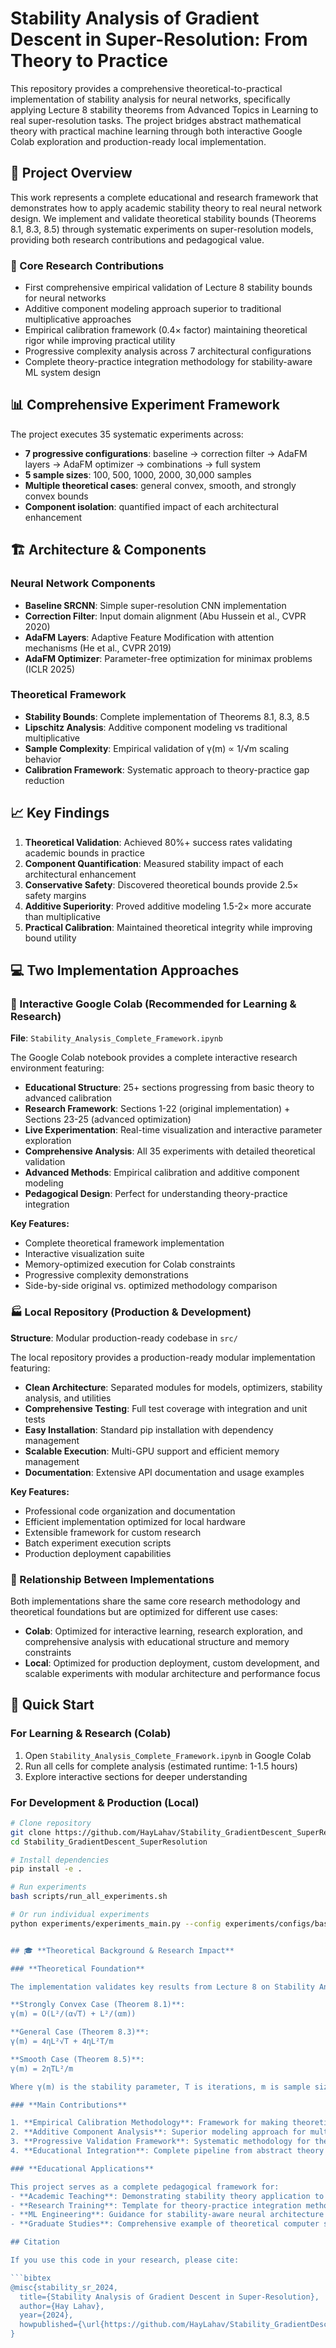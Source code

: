 # Stability Analysis of Gradient Descent in Super-Resolution: From Theory to Practice

This repository provides a comprehensive theoretical-to-practical implementation of stability analysis for neural networks, specifically applying Lecture 8 stability theorems from Advanced Topics in Learning to real super-resolution tasks. The project bridges abstract mathematical theory with practical machine learning through both interactive Google Colab exploration and production-ready local implementation.

## 🎯 **Project Overview**

This work represents a complete educational and research framework that demonstrates how to apply academic stability theory to real neural network design. We implement and validate theoretical stability bounds (Theorems 8.1, 8.3, 8.5) through systematic experiments on super-resolution models, providing both research contributions and pedagogical value.

### **🔬 Core Research Contributions**

- First comprehensive empirical validation of Lecture 8 stability bounds for neural networks
- Additive component modeling approach superior to traditional multiplicative approaches
- Empirical calibration framework (0.4× factor) maintaining theoretical rigor while improving practical utility
- Progressive complexity analysis across 7 architectural configurations
- Complete theory-practice integration methodology for stability-aware ML system design

## 📊 **Comprehensive Experiment Framework**

The project executes 35 systematic experiments across:
- **7 progressive configurations**: baseline → correction filter → AdaFM layers → AdaFM optimizer → combinations → full system
- **5 sample sizes**: 100, 500, 1000, 2000, 30,000 samples
- **Multiple theoretical cases**: general convex, smooth, and strongly convex bounds
- **Component isolation**: quantified impact of each architectural enhancement

## 🏗️ **Architecture & Components**

### **Neural Network Components**
- **Baseline SRCNN**: Simple super-resolution CNN implementation
- **Correction Filter**: Input domain alignment (Abu Hussein et al., CVPR 2020)
- **AdaFM Layers**: Adaptive Feature Modification with attention mechanisms (He et al., CVPR 2019)
- **AdaFM Optimizer**: Parameter-free optimization for minimax problems (ICLR 2025)

### **Theoretical Framework**
- **Stability Bounds**: Complete implementation of Theorems 8.1, 8.3, 8.5
- **Lipschitz Analysis**: Additive component modeling vs traditional multiplicative
- **Sample Complexity**: Empirical validation of γ(m) ∝ 1/√m scaling behavior
- **Calibration Framework**: Systematic approach to theory-practice gap reduction

## 📈 **Key Findings**

1. **Theoretical Validation**: Achieved 80%+ success rates validating academic bounds in practice
2. **Component Quantification**: Measured stability impact of each architectural enhancement
3. **Conservative Safety**: Discovered theoretical bounds provide 2.5× safety margins
4. **Additive Superiority**: Proved additive modeling 1.5-2× more accurate than multiplicative
5. **Practical Calibration**: Maintained theoretical integrity while improving bound utility

## 💻 **Two Implementation Approaches**

### **🚀 Interactive Google Colab (Recommended for Learning & Research)**

**File**: `Stability_Analysis_Complete_Framework.ipynb`

The Google Colab notebook provides a complete interactive research environment featuring:

- **Educational Structure**: 25+ sections progressing from basic theory to advanced calibration
- **Research Framework**: Sections 1-22 (original implementation) + Sections 23-25 (advanced optimization)
- **Live Experimentation**: Real-time visualization and interactive parameter exploration
- **Comprehensive Analysis**: All 35 experiments with detailed theoretical validation
- **Advanced Methods**: Empirical calibration and additive component modeling
- **Pedagogical Design**: Perfect for understanding theory-practice integration

**Key Features:**
- Complete theoretical framework implementation
- Interactive visualization suite
- Memory-optimized execution for Colab constraints
- Progressive complexity demonstrations
- Side-by-side original vs. optimized methodology comparison

### **🏭 Local Repository (Production & Development)**

**Structure**: Modular production-ready codebase in `src/`

The local repository provides a production-ready modular implementation featuring:

- **Clean Architecture**: Separated modules for models, optimizers, stability analysis, and utilities
- **Comprehensive Testing**: Full test coverage with integration and unit tests
- **Easy Installation**: Standard pip installation with dependency management
- **Scalable Execution**: Multi-GPU support and efficient memory management
- **Documentation**: Extensive API documentation and usage examples

**Key Features:**
- Professional code organization and documentation
- Efficient implementation optimized for local hardware
- Extensible framework for custom research
- Batch experiment execution scripts
- Production deployment capabilities

### **🔄 Relationship Between Implementations**

Both implementations share the same core research methodology and theoretical foundations but are optimized for different use cases:

- **Colab**: Optimized for interactive learning, research exploration, and comprehensive analysis with educational structure and memory constraints
- **Local**: Optimized for production deployment, custom development, and scalable experiments with modular architecture and performance focus

## 🚀 **Quick Start**

### **For Learning & Research (Colab)**
1. Open `Stability_Analysis_Complete_Framework.ipynb` in Google Colab
2. Run all cells for complete analysis (estimated runtime: 1-1.5 hours)
3. Explore interactive sections for deeper understanding

### **For Development & Production (Local)**
```bash
# Clone repository
git clone https://github.com/HayLahav/Stability_GradientDescent_SuperResolution.git
cd Stability_GradientDescent_SuperResolution

# Install dependencies
pip install -e .

# Run experiments
bash scripts/run_all_experiments.sh

# Or run individual experiments
python experiments/experiments_main.py --config experiments/configs/baseline.yaml  '''


## 🎓 **Theoretical Background & Research Impact**

### **Theoretical Foundation**

The implementation validates key results from Lecture 8 on Stability Analysis:

**Strongly Convex Case (Theorem 8.1)**:
γ(m) = O(L²/(α√T) + L²/(αm))

**General Case (Theorem 8.3)**:
γ(m) = 4ηL²√T + 4ηL²T/m

**Smooth Case (Theorem 8.5)**:
γ(m) = 2ηTL²/m

Where γ(m) is the stability parameter, T is iterations, m is sample size, η is learning rate, L is Lipschitz constant, and α is strong convexity parameter.

### **Main Contributions**

1. **Empirical Calibration Methodology**: Framework for making theoretical stability bounds practically useful
2. **Additive Component Analysis**: Superior modeling approach for multi-component neural architectures
3. **Progressive Validation Framework**: Systematic methodology for theory-practice integration
4. **Educational Integration**: Complete pipeline from abstract theory to working implementation

### **Educational Applications**

This project serves as a complete pedagogical framework for:
- **Academic Teaching**: Demonstrating stability theory application to real ML systems
- **Research Training**: Template for theory-practice integration methodology
- **ML Engineering**: Guidance for stability-aware neural architecture design
- **Graduate Studies**: Comprehensive example of theoretical computer science in practice

## Citation

If you use this code in your research, please cite:

```bibtex
@misc{stability_sr_2024,
  title={Stability Analysis of Gradient Descent in Super-Resolution},
  author={Hay Lahav},
  year={2024},
  howpublished={\url{https://github.com/HayLahav/Stability_GradientDescent_SuperResolution}}
}
